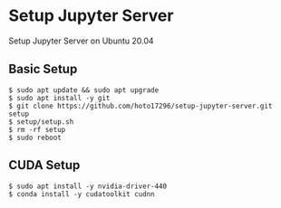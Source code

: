 # Setup Jupyter Server
Setup Jupyter Server on Ubuntu 20.04

## Basic Setup
``` console
$ sudo apt update && sudo apt upgrade
$ sudo apt install -y git
$ git clone https://github.com/hoto17296/setup-jupyter-server.git setup
$ setup/setup.sh
$ rm -rf setup
$ sudo reboot
```

## CUDA Setup
``` console
$ sudo apt install -y nvidia-driver-440
$ conda install -y cudatoolkit cudnn
```